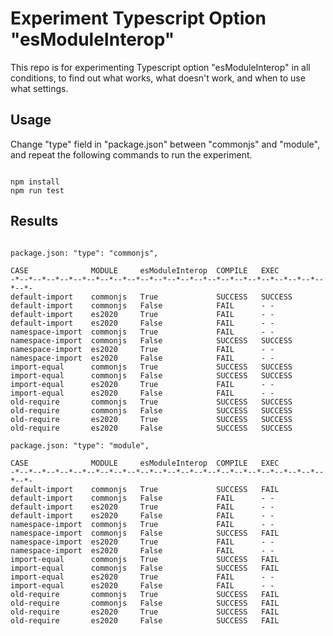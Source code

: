 # Experiment Typescript Option "esModuleInterop"

This repo is for experimenting Typescript option "esModuleInterop" in all conditions, to find out what works, what doesn't work, and when to use what settings.

## Usage

Change "type" field in "package.json" between "commonjs" and "module", and repeat the following commands to run the experiment.

<pre><code>
npm install
npm run test
</code></pre>

## Results

<pre><code>
package.json: "type": "commonjs",

CASE              MODULE     esModuleInterop  COMPILE   EXEC       
-*--*--*--*--*--*--*--*--*--*--*--*--*--*--*--*--*--*--*--*--*--*--*--*--*-
default-import    commonjs   True             SUCCESS   SUCCESS    
default-import    commonjs   False            FAIL      - -        
default-import    es2020     True             FAIL      - -        
default-import    es2020     False            FAIL      - -        
namespace-import  commonjs   True             FAIL      - -        
namespace-import  commonjs   False            SUCCESS   SUCCESS    
namespace-import  es2020     True             FAIL      - -        
namespace-import  es2020     False            FAIL      - -        
import-equal      commonjs   True             SUCCESS   SUCCESS    
import-equal      commonjs   False            SUCCESS   SUCCESS    
import-equal      es2020     True             FAIL      - -        
import-equal      es2020     False            FAIL      - -        
old-require       commonjs   True             SUCCESS   SUCCESS    
old-require       commonjs   False            SUCCESS   SUCCESS    
old-require       es2020     True             SUCCESS   SUCCESS    
old-require       es2020     False            SUCCESS   SUCCESS    

package.json: "type": "module",

CASE              MODULE     esModuleInterop  COMPILE   EXEC       
-*--*--*--*--*--*--*--*--*--*--*--*--*--*--*--*--*--*--*--*--*--*--*--*--*-
default-import    commonjs   True             SUCCESS   FAIL       
default-import    commonjs   False            FAIL      - -        
default-import    es2020     True             FAIL      - -        
default-import    es2020     False            FAIL      - -        
namespace-import  commonjs   True             FAIL      - -        
namespace-import  commonjs   False            SUCCESS   FAIL       
namespace-import  es2020     True             FAIL      - -        
namespace-import  es2020     False            FAIL      - -        
import-equal      commonjs   True             SUCCESS   FAIL       
import-equal      commonjs   False            SUCCESS   FAIL       
import-equal      es2020     True             FAIL      - -        
import-equal      es2020     False            FAIL      - -        
old-require       commonjs   True             SUCCESS   FAIL       
old-require       commonjs   False            SUCCESS   FAIL       
old-require       es2020     True             SUCCESS   FAIL       
old-require       es2020     False            SUCCESS   FAIL       

</code></pre>
